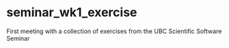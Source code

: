 # seminar_wk1_exercise
First meeting with a collection of exercises from the UBC Scientific Software Seminar
